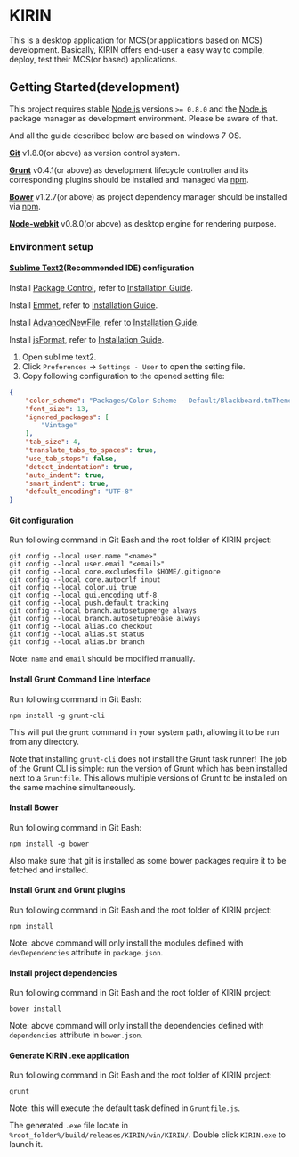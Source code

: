 KIRIN
=====

This is a desktop application for MCS(or applications based on MCS) development. Basically, KIRIN offers end-user a easy way to compile, deploy, test their MCS(or based) applications.

## Getting Started(development)

This project requires stable [Node.js](http://nodejs.org/) versions `>= 0.8.0` and the [Node.js](http://nodejs.org/) package manager as development environment. Please be aware of that.

And all the guide described below are based on windows 7 OS.

<b>[Git](http://git-scm.com/downloads)</b> v1.8.0(or above) as  version control system.

<b>[Grunt](http://gruntjs.com/)</b> v0.4.1(or above) as development lifecycle controller and its corresponding plugins should be installed and managed via [npm](https://npmjs.org/).

<b>[Bower](http://bower.io/)</b> v1.2.7(or above) as project dependency manager should be installed via [npm](https://npmjs.org/).

<b>[Node-webkit](https://github.com/rogerwang/node-webkit)</b> v0.8.0(or above) as desktop engine for rendering purpose.

### Environment setup

#### [Sublime Text2](http://www.sublimetext.com/)(Recommended IDE) configuration

Install [Package Control](https://sublime.wbond.net/), refer to [Installation Guide](https://sublime.wbond.net/installation).

Install [Emmet](http://emmet.io/), refer to [Installation Guide](https://github.com/sergeche/emmet-sublime#how-to-install).

Install [AdvancedNewFile](https://github.com/skuroda/Sublime-AdvancedNewFile), refer to [Installation Guide](https://github.com/skuroda/Sublime-AdvancedNewFile#installation).

Install [jsFormat](https://github.com/jdc0589/JsFormat), refer to [Installation Guide](https://github.com/jdc0589/JsFormat#install).

1. Open sublime text2.
2. Click `Preferences` -> `Settings - User` to open the setting file.
3. Copy following configuration to the opened setting file:

```JSON
{
    "color_scheme": "Packages/Color Scheme - Default/Blackboard.tmTheme",
    "font_size": 13,
    "ignored_packages": [
        "Vintage"
    ],
    "tab_size": 4,
    "translate_tabs_to_spaces": true,
    "use_tab_stops": false,
    "detect_indentation": true,
    "auto_indent": true,
    "smart_indent": true,
    "default_encoding": "UTF-8"
}
```


#### Git configuration

Run following command in Git Bash and the root folder of KIRIN project:

```shell
git config --local user.name "<name>"
git config --local user.email "<email>"
git config --local core.excludesfile $HOME/.gitignore
git config --local core.autocrlf input
git config --local color.ui true
git config --local gui.encoding utf-8
git config --local push.default tracking
git config --local branch.autosetupmerge always
git config --local branch.autosetuprebase always
git config --local alias.co checkout
git config --local alias.st status
git config --local alias.br branch
```

Note: `name` and `email` should be modified manually.

#### Install Grunt Command Line Interface

Run following command in Git Bash:

```shell
npm install -g grunt-cli
```

This will put the `grunt` command in your system path, allowing it to be run from any directory.

Note that installing `grunt-cli` does not install the Grunt task runner! The job of the Grunt CLI is simple: run the version of Grunt which has been installed next to a `Gruntfile`. This allows multiple versions of Grunt to be installed on the same machine simultaneously.

#### Install Bower

Run following command in Git Bash:

```shell
npm install -g bower
```

Also make sure that git is installed as some bower packages require it to be fetched and installed.

#### Install Grunt and Grunt plugins

Run following command in Git Bash and the root folder of KIRIN project:

```shell
npm install
```

Note: above command will only install the modules defined with `devDependencies` attribute in `package.json`.

#### Install project dependencies

Run following command in Git Bash and the root folder of KIRIN project:

```shell
bower install
```

Note: above command will only install the dependencies defined with `dependencies` attribute in `bower.json`.

#### Generate KIRIN .exe application

Run following command in Git Bash and the root folder of KIRIN project:

```shell
grunt
```

Note: this will execute the default task defined in `Gruntfile.js`.

The generated `.exe` file locate in `%root_folder%/build/releases/KIRIN/win/KIRIN/`. Double click `KIRIN.exe` to launch it.


